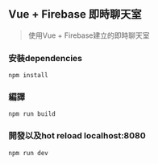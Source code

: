 ## Vue + Firebase 即時聊天室
> 使用Vue + Firebase建立的即時聊天室

### 安裝dependencies
    npm install
### 編譯
    npm run build
### 開發以及hot reload localhost:8080
    npm run dev
